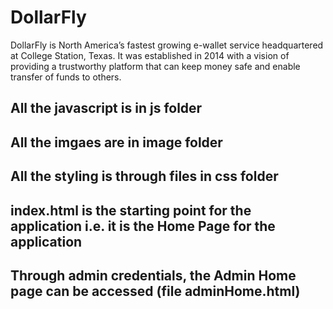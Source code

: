 # DollarFly
DollarFly is North America’s fastest growing e-wallet service headquartered at College Station, Texas. It was established in 2014 with a vision of providing a trustworthy platform that can keep money safe and enable transfer of funds to others.



## All the javascript is in js folder 


## All the imgaes are in image folder 


## All the styling is through files in css folder 


## index.html is the starting point for the application i.e. it is the Home Page for the application

## Through admin credentials, the Admin Home page can be accessed (file adminHome.html)

